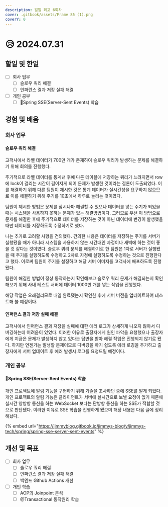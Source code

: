 ```yaml
---
description: 일일 회고 6회차
cover: .gitbook/assets/Frame 85 (1).png
coverY: 0
---
```


# 😥 2024.07.31

## 할일 및 한일

* [ ] 회사 업무
  * [ ] 슬로우 쿼리 해결
  * [ ] 인퍼런스 결과 저장 실패 해결
* [ ] 개인 공부
  * [ ] Spring SSE(Server-Sent Events) 학습

## 경험 및 배움

### 회사 업무

#### 슬로우 쿼리 해결

고객사에서 라벨 데이터가 700만 개가 존재하여 슬로우 쿼리가 발생하는 문제를 해결하기 위해 회의를 진행했다.&#x20;

주기적으로 라벨 데이터를 통계낸 후에 다른 테이블에 저장하는 쿼리가 느려지면서 row에 lock이 걸리는 시간이 길어지게 되어 문제가 발생한 것이라는 결론이 도출되었다. 이를 해결하기 위해 다른 팀원이 제시한 것은 통계 데이터가 실시간성을 요구하지 않으므로 이를 해결하기 위해 주기를 10초에서 하루로 늘리는 것이였다.

팀원이 제시한 방법은 문제를 잠시나마 해결할 수 있으나 데이터를 넣는 주기가 되었을 때는 시스템을 사용하지 못하는 문제가 있는 해결방법이다. 그러므로 우선 이 방법으로 문제를 해결한 후에 주기적으로 데이터를 저장하는 것이 아닌 데이터에 변경이 발생했을 때만 데이터를 저장하도록 수정하기로 했다.

나는 추가로 고려할 사항을 건의했다. 건의한 내용은 데이터를 저장하는 주기를 서버가 실행됐을 때가 아니라 시스템을 사용하지 않는 시간대인 자정이나 새벽에 하는 것이 좋을 것 같다는 것이였다. 슬로우 쿼리 문제를 해결하기로 한 팀원은 1차로 서버가 실행됐을 때 주기를 실행하도록 수정하고 2차로 자정에 실행하도록 수정하는 것으로 진행한다고 했다. 이로써 팀원이 주기를 설정하고 해당 서버 이미지를 고객사에 배포하도록 진행됐다.&#x20;

팀원이 해결한 방법이 정상 동작하는지 확인해보고 슬로우 쿼리 문제가 해결되는지 확인해보기 위해 사내 테스트 서버에 데이터 1000만 개를 넣는 작업을 진행했다.

해당 작업은 오래걸리므로 내일 완료됐는지 확인한 후에 서버 버전을 업데이트하여 테스트해 볼 예정이다.

#### 인퍼런스 결과 저장 실패 해결

고객사에서 인퍼런스 결과 저장을 실패에 대한 에러 로그가 상세하게 나오지 않아서 디버깅하는데 어려움이 있었다. 이러한 이유로 출장자에게 원인 파악을 요청했으나 출장자에게 지금은 문제가 발생하지 않고 있다는 답변을 받아 해결 작업은 진행되지 않기로 됐다. 하지만 언젠가는 발생할 문제이므로 디버깅을 하기 쉽도록 에러 로깅을 추가하고 출장자에게 서버 업데이트 후 에러 발생시 로그를 요청드릴 예정이다.

### 개인 공부

#### Spring SSE(Server-Sent Events) 학습

개인 프로젝트에 알림 기능을 구현하기 위해 기술을 조사하던 중에 SSE를 알게 되었다. 개인 프로젝트의 알림 기능은 클라이언트가 서버에 실시간으로 보낼 요청이 없기 때문에 실시간 양방향 통신을 하는 WebSocket 보다는 단방향 통신을 하는 SSE가 적합할 것으로 판단됐다. 이러한 이유로 SSE 학습을 진행하게 됐으며 해당 내용은 다음 글에 정리해놨다.

{% embed url="https://jimmyblog.gitbook.io/jimmys-blog/v/jimmys-tech/spring/spring-sse-server-sent-events" %}

## 개선 및 목표

* [ ] 회사 업무
  * [ ] 슬로우 쿼리 해결
  * [ ] 인퍼런스 결과 저장 실패 해결
  * [ ] 백엔드 Github Actions 개선
* [ ] 개인 학습
  * [ ] AOP의 Joinpoint 분석
  * [ ] @Transactional 동작원리 학습
